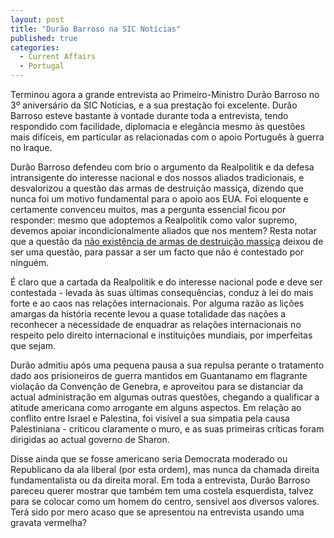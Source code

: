 ```yaml
---
layout: post
title: "Durão Barroso na SIC Notícias"
published: true
categories:
  - Current Affairs
  - Portugal
---
```

<p>Terminou agora a grande entrevista ao Primeiro-Ministro Durão Barroso no 3º aniversário da SIC Notícias, e a sua prestação foi excelente. Durão Barroso esteve bastante à vontade durante toda a entrevista, tendo respondido com facilidade, diplomacia e elegância mesmo às questões mais difíceis, em particular as relacionadas com o apoio Português à guerra no Iraque.</p>

<p>Durão Barroso defendeu com brio o argumento da Realpolitik e da defesa intransigente do interesse nacional e dos nossos aliados tradicionais, e desvalorizou a questão das armas de destruição massiça, dizendo que nunca foi um motivo fundamental para o apoio aos EUA. Foi eloquente e certamente convenceu muitos, mas a pergunta essencial ficou por responder: mesmo que adoptemos a Realpolitik como valor supremo, devemos apoiar incondicionalmente aliados que nos mentem? Resta notar que a questão da <a href="http://www.newscientist.com/news/news.jsp?id=ns99994549">não existência de armas de destruição massiça</a> deixou de ser uma questão, para passar a ser um facto que não é contestado por ninguém.</p>

<p>É claro que a cartada da Realpolitik e do interesse nacional pode e deve ser contestada - levada às suas últimas consequências, conduz à lei do mais forte e ao caos nas relações internacionais. Por alguma razão as lições amargas da história recente levou a quase totalidade das nações a reconhecer a necessidade de enquadrar as relações internacionais no respeito pelo direito internacional e instituições mundiais, por imperfeitas que sejam.</p>

<p>Durão admitiu após uma pequena pausa a sua repulsa perante o tratamento dado aos prisioneiros de guerra mantidos em Guantanamo em flagrante violação da Convenção de Genebra, e aproveitou para se distanciar da actual administração em algumas outras questões, chegando a qualificar a atitude americana como arrogante em alguns aspectos. Em relação ao conflito entre Israel e Palestina, foi visível a sua simpatia pela causa Palestiniana - criticou claramente o muro, e as suas primeiras críticas foram dirigidas ao actual governo de Sharon.</p>

<p>Disse ainda que se fosse americano seria Democrata moderado ou Republicano da ala liberal (por esta ordem), mas nunca da chamada direita fundamentalista ou da direita moral. Em toda a entrevista, Durão Barroso pareceu querer mostrar que também tem uma costela esquerdista, talvez para se colocar como um homem do centro, sensível aos diversos valores. Terá sido por mero acaso que se apresentou na entrevista usando uma gravata vermelha?</p>

